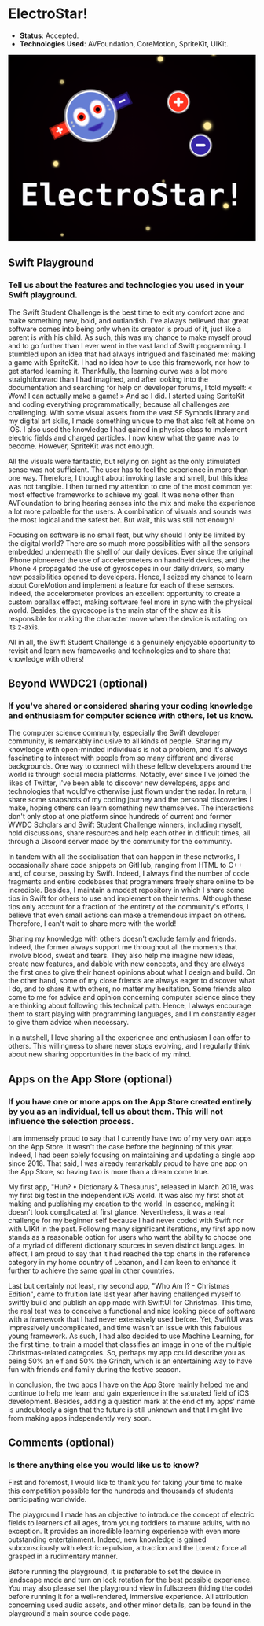 # ElectroStar!

- **Status**: Accepted.
- **Technologies Used**: AVFoundation, CoreMotion, SpriteKit, UIKit.

![Cover Image](/WWDC%202021/ElectroStar!.png)

## Swift Playground

### Tell us about the features and technologies you used in your Swift playground.

The Swift Student Challenge is the best time to exit my comfort zone and make something new, bold, and outlandish. I've always believed that great software comes into being only when its creator is proud of it, just like a parent is with his child. As such, this was my chance to make myself proud and to go further than I ever went in the vast land of Swift programming. I stumbled upon an idea that had always intrigued and fascinated me: making a game with SpriteKit. I had no idea how to use this framework, nor how to get started learning it. Thankfully, the learning curve was a lot more straightforward than I had imagined, and after looking into the documentation and searching for help on developer forums, I told myself: « Wow! I can actually make a game! » And so I did. I started using SpriteKit and coding everything programmatically; because all challenges are challenging. With some visual assets from the vast SF Symbols library and my digital art skills, I made something unique to me that also felt at home on iOS. I also used the knowledge I had gained in physics class to implement electric fields and charged particles. I now knew what the game was to become. However, SpriteKit was not enough.

All the visuals were fantastic, but relying on sight as the only stimulated sense was not sufficient. The user has to feel the experience in more than one way. Therefore, I thought about invoking taste and smell, but this idea was not tangible. I then turned my attention to one of the most common yet most effective frameworks to achieve my goal. It was none other than AVFoundation to bring hearing senses into the mix and make the experience a lot more palpable for the users. A combination of visuals and sounds was the most logical and the safest bet. But wait, this was still not enough!

Focusing on software is no small feat, but why should I only be limited by the digital world? There are so much more possibilities with all the sensors embedded underneath the shell of our daily devices. Ever since the original iPhone pioneered the use of accelerometers on handheld devices, and the iPhone 4 propagated the use of gyroscopes in our daily drivers, so many new possibilities opened to developers. Hence, I seized my chance to learn about CoreMotion and implement a feature for each of these sensors. Indeed, the accelerometer provides an excellent opportunity to create a custom parallax effect, making software feel more in sync with the physical world. Besides, the gyroscope is the main star of the show as it is responsible for making the character move when the device is rotating on its z-axis.

All in all, the Swift Student Challenge is a genuinely enjoyable opportunity to revisit and learn new frameworks and technologies and to share that knowledge with others!

## Beyond WWDC21 (optional)

### If you've shared or considered sharing your coding knowledge and enthusiasm for computer science with others, let us know.

The computer science community, especially the Swift developer community, is remarkably inclusive to all kinds of people. Sharing my knowledge with open-minded individuals is not a problem, and it's always fascinating to interact with people from so many different and diverse backgrounds. One way to connect with these fellow developers around the world is through social media platforms. Notably, ever since I've joined the likes of Twitter, I've been able to discover new developers, apps and technologies that would've otherwise just flown under the radar. In return, I share some snapshots of my coding journey and the personal discoveries I make, hoping others can learn something new themselves. The interactions don't only stop at one platform since hundreds of current and former WWDC Scholars and Swift Student Challenge winners, including myself, hold discussions, share resources and help each other in difficult times, all through a Discord server made by the community for the community.

In tandem with all the socialisation that can happen in these networks, I occasionally share code snippets on GitHub, ranging from HTML to C++ and, of course, passing by Swift. Indeed, I always find the number of code fragments and entire codebases that programmers freely share online to be incredible. Besides, I maintain a modest repository in which I share some tips in Swift for others to use and implement on their terms. Although these tips only account for a fraction of the entirety of the community's efforts, I believe that even small actions can make a tremendous impact on others. Therefore, I can't wait to share more with the world!

Sharing my knowledge with others doesn't exclude family and friends. Indeed, the former always support me throughout all the moments that involve blood, sweat and tears. They also help me imagine new ideas, create new features, and dabble with new concepts, and they are always the first ones to give their honest opinions about what I design and build. On the other hand, some of my close friends are always eager to discover what I do, and to share it with others, no matter my hesitation. Some friends also come to me for advice and opinion concerning computer science since they are thinking about following this technical path. Hence, I always encourage them to start playing with programming languages, and I'm constantly eager to give them advice when necessary.

In a nutshell, I love sharing all the experience and enthusiasm I can offer to others. This willingness to share never stops evolving, and I regularly think about new sharing opportunities in the back of my mind.

## Apps on the App Store (optional)

### If you have one or more apps on the App Store created entirely by you as an individual, tell us about them. This will not influence the selection process.

I am immensely proud to say that I currently have two of my very own apps on the App Store. It wasn't the case before the beginning of this year. Indeed, I had been solely focusing on maintaining and updating a single app since 2018. That said, I was already remarkably proud to have one app on the App Store, so having two is more than a dream come true.

My first app, "Huh? • Dictionary & Thesaurus", released in March 2018, was my first big test in the independent iOS world. It was also my first shot at making and publishing my creation to the world. In essence, making it doesn't look complicated at first glance. Nevertheless, it was a real challenge for my beginner self because I had never coded with Swift nor with UIKit in the past. Following many significant iterations, my first app now stands as a reasonable option for users who want the ability to choose one of a myriad of different dictionary sources in seven distinct languages. In effect, I am proud to say that it had reached the top charts in the reference category in my home country of Lebanon, and I am keen to enhance it further to achieve the same goal in other countries.

Last but certainly not least, my second app, "Who Am I? - Christmas Edition", came to fruition late last year after having challenged myself to swiftly build and publish an app made with SwiftUI for Christmas. This time, the real test was to conceive a functional and nice looking piece of software with a framework that I had never extensively used before. Yet, SwiftUI was impressively uncomplicated, and time wasn't an issue with this fabulous young framework. As such, I had also decided to use Machine Learning, for the first time, to train a model that classifies an image in one of the multiple Christmas-related categories. So, perhaps my app could describe you as being 50% an elf and 50% the Grinch, which is an entertaining way to have fun with friends and family during the festive season.

In conclusion, the two apps I have on the App Store mainly helped me and continue to help me learn and gain experience in the saturated field of iOS development. Besides, adding a question mark at the end of my apps' name is undoubtedly a sign that the future is still unknown and that I might live from making apps independently very soon.

## Comments (optional)

### Is there anything else you would like us to know?

First and foremost, I would like to thank you for taking your time to make this competition possible for the hundreds and thousands of students participating worldwide.

The playground I made has an objective to introduce the concept of electric fields to learners of all ages, from young toddlers to mature adults, with no exception. It provides an incredible learning experience with even more outstanding entertainment. Indeed, new knowledge is gained subconsciously with electric repulsion, attraction and the Lorentz force all grasped in a rudimentary manner.

Before running the playground, it is preferable to set the device in landscape mode and turn on lock rotation for the best possible experience.
You may also please set the playground view in fullscreen (hiding the code) before running it for a well-rendered, immersive experience.
All attribution concerning used audio assets, and other minor details, can be found in the playground's main source code page.
